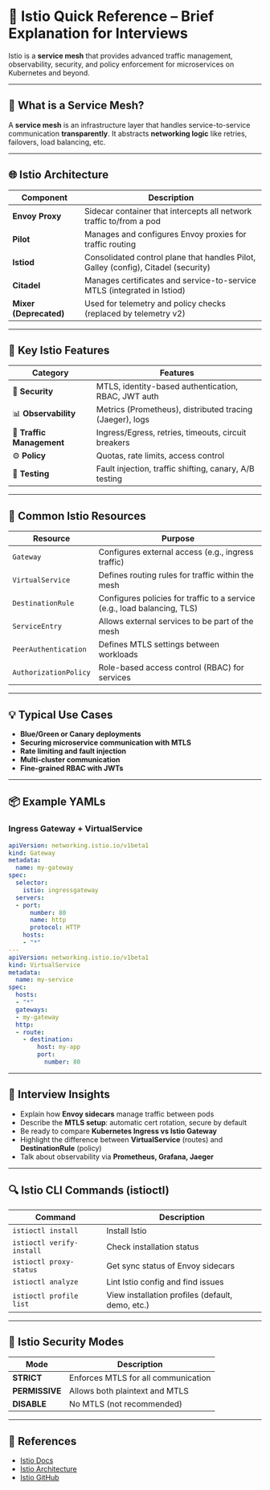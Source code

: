 
# 🚀 Istio Quick Reference – Brief Explanation for Interviews

Istio is a **service mesh** that provides advanced traffic management, observability, security,
and policy enforcement for microservices on Kubernetes and beyond.

---

## 🔧 What is a Service Mesh?

A **service mesh** is an infrastructure layer that handles service-to-service communication
**transparently**. It abstracts **networking logic** like retries, failovers, load balancing, etc.

---

## 🌐 Istio Architecture

| Component | Description |
|----------|-------------|
| **Envoy Proxy** | Sidecar container that intercepts all network traffic to/from a pod |
| **Pilot** | Manages and configures Envoy proxies for traffic routing |
| **Istiod** | Consolidated control plane that handles Pilot, Galley (config), Citadel (security) |
| **Citadel** | Manages certificates and service-to-service MTLS (integrated in Istiod) |
| **Mixer (Deprecated)** | Used for telemetry and policy checks (replaced by telemetry v2) |

---

## 🧩 Key Istio Features

| Category | Features |
|----------|----------|
| 🔐 **Security** | MTLS, identity-based authentication, RBAC, JWT auth |
| 📊 **Observability** | Metrics (Prometheus), distributed tracing (Jaeger), logs |
| 🧭 **Traffic Management** | Ingress/Egress, retries, timeouts, circuit breakers |
| ⚙️ **Policy** | Quotas, rate limits, access control |
| 🧪 **Testing** | Fault injection, traffic shifting, canary, A/B testing |

---

## 🚀 Common Istio Resources

| Resource | Purpose |
|----------|---------|
| `Gateway` | Configures external access (e.g., ingress traffic) |
| `VirtualService` | Defines routing rules for traffic within the mesh |
| `DestinationRule` | Configures policies for traffic to a service (e.g., load balancing, TLS) |
| `ServiceEntry` | Allows external services to be part of the mesh |
| `PeerAuthentication` | Defines MTLS settings between workloads |
| `AuthorizationPolicy` | Role-based access control (RBAC) for services |

---

## 💡 Typical Use Cases

- **Blue/Green or Canary deployments**
- **Securing microservice communication with MTLS**
- **Rate limiting and fault injection**
- **Multi-cluster communication**
- **Fine-grained RBAC with JWTs**

---

## 📦 Example YAMLs

### Ingress Gateway + VirtualService
```yaml
apiVersion: networking.istio.io/v1beta1
kind: Gateway
metadata:
  name: my-gateway
spec:
  selector:
    istio: ingressgateway
  servers:
  - port:
      number: 80
      name: http
      protocol: HTTP
    hosts:
    - "*"
---
apiVersion: networking.istio.io/v1beta1
kind: VirtualService
metadata:
  name: my-service
spec:
  hosts:
  - "*"
  gateways:
  - my-gateway
  http:
  - route:
    - destination:
        host: my-app
        port:
          number: 80
```

---

## 🧠 Interview Insights

- Explain how **Envoy sidecars** manage traffic between pods
- Describe the **MTLS setup**: automatic cert rotation, secure by default
- Be ready to compare **Kubernetes Ingress vs Istio Gateway**
- Highlight the difference between **VirtualService** (routes) and **DestinationRule** (policy)
- Talk about observability via **Prometheus, Grafana, Jaeger**

---

## 🔍 Istio CLI Commands (istioctl)

| Command | Description |
|--------|-------------|
| `istioctl install` | Install Istio |
| `istioctl verify-install` | Check installation status |
| `istioctl proxy-status` | Get sync status of Envoy sidecars |
| `istioctl analyze` | Lint Istio config and find issues |
| `istioctl profile list` | View installation profiles (default, demo, etc.) |

---

## 🔐 Istio Security Modes

| Mode | Description |
|------|-------------|
| **STRICT** | Enforces MTLS for all communication |
| **PERMISSIVE** | Allows both plaintext and MTLS |
| **DISABLE** | No MTLS (not recommended) |

---

## 📎 References

- [Istio Docs](https://istio.io/latest/docs/)
- [Istio Architecture](https://istio.io/latest/docs/architecture/)
- [Istio GitHub](https://github.com/istio/istio)


